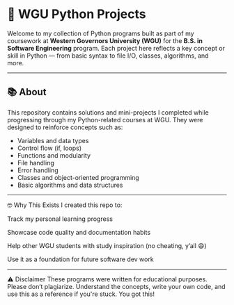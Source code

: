 # 🐍 WGU Python Projects

Welcome to my collection of Python programs built as part of my coursework at **Western Governors University (WGU)** for the **B.S. in Software Engineering** program. Each project here reflects a key concept or skill in Python — from basic syntax to file I/O, classes, algorithms, and more.

---

## 📚 About

This repository contains solutions and mini-projects I completed while progressing through my Python-related courses at WGU. They were designed to reinforce concepts such as:

- Variables and data types
- Control flow (if, loops)
- Functions and modularity
- File handling
- Error handling
- Classes and object-oriented programming
- Basic algorithms and data structures

---

🤓 Why This Exists
I created this repo to:

Track my personal learning progress

Showcase code quality and documentation habits

Help other WGU students with study inspiration (no cheating, y’all 😄)

Use it as a foundation for future software dev work

---

⚠️ Disclaimer
These programs were written for educational purposes. Please don’t plagiarize. Understand the concepts, write your own code, and use this as a reference if you're stuck. You got this!
